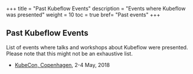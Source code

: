 +++
title = "Past Kubeflow Events"
description = "Events where Kubeflow was presented"
weight = 10
toc = true
bref= "Past events"
+++

## Past Kubeflow Events
List of events where talks and workshops about Kubeflow were presented. Please note that
this might not be an exhaustive list.

* [KubeCon, Copenhagen](https://events.linuxfoundation.org/events/kubecon-cloudnativecon-europe-2018/), 2-4 May, 2018
